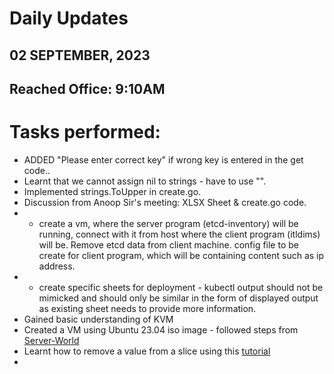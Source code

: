 # Daily Updates
## 02 SEPTEMBER, 2023
## Reached Office: 9:10AM

# Tasks performed:
- ADDED "Please enter correct key" if wrong key is entered in the get code..
- Learnt that we cannot assign nil to strings - have to use "".
- Implemented strings.ToUpper in create.go.
- Discussion from Anoop Sir's meeting: XLSX Sheet & create.go code.
- - create a vm, where the server program (etcd-inventory) will be running, connect with it from host where the client program (itldims) will be. Remove etcd data from client machine. config file to be create for client program, which will be containing content such as ip address. 
- - create specific sheets for deployment - kubectl output should not be mimicked and should only be similar in the form of displayed output as existing sheet needs to provide more information.
- Gained basic understanding of KVM
- Created a VM using Ubuntu 23.04 iso image - followed steps from [Server-World](https://www.server-world.info/en/note?os=Ubuntu_23.04&p=kvm&f=1)
- Learnt how to remove a value from a slice using this [tutorial](https://www.youtube.com/watch?v=931nR5TGCAk&list=PLRAV69dS1uWQGDQoBYMZWKjzuhCaOnBpa&index=15&pp=iAQB)
- 
